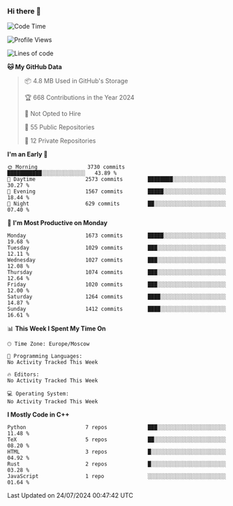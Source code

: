 ### Hi there 👋

<!--
**SemenMartynov/SemenMartynov** is a ✨ _special_ ✨ repository because its `README.md` (this file) appears on your GitHub profile.

Here are some ideas to get you started:

- 🔭 I’m currently working on ...
- 🌱 I’m currently learning ...
- 👯 I’m looking to collaborate on ...
- 🤔 I’m looking for help with ...
- 💬 Ask me about ...
- 📫 How to reach me: ...
- 😄 Pronouns: ...
- ⚡ Fun fact: ...
-->

<!--START_SECTION:waka-->
![Code Time](http://img.shields.io/badge/Code%20Time-0%20secs-blue)

![Profile Views](http://img.shields.io/badge/Profile%20Views-22-blue)

![Lines of code](https://img.shields.io/badge/From%20Hello%20World%20I%27ve%20Written-6.8%20million%20lines%20of%20code-blue)

**🐱 My GitHub Data** 

> 📦 4.8 MB Used in GitHub's Storage 
 > 
> 🏆 668 Contributions in the Year 2024
 > 
> 🚫 Not Opted to Hire
 > 
> 📜 55 Public Repositories 
 > 
> 🔑 12 Private Repositories 
 > 
**I'm an Early 🐤** 

```text
🌞 Morning                3730 commits        ███████████░░░░░░░░░░░░░░   43.89 % 
🌆 Daytime                2573 commits        ████████░░░░░░░░░░░░░░░░░   30.27 % 
🌃 Evening                1567 commits        █████░░░░░░░░░░░░░░░░░░░░   18.44 % 
🌙 Night                  629 commits         ██░░░░░░░░░░░░░░░░░░░░░░░   07.40 % 
```
📅 **I'm Most Productive on Monday** 

```text
Monday                   1673 commits        █████░░░░░░░░░░░░░░░░░░░░   19.68 % 
Tuesday                  1029 commits        ███░░░░░░░░░░░░░░░░░░░░░░   12.11 % 
Wednesday                1027 commits        ███░░░░░░░░░░░░░░░░░░░░░░   12.08 % 
Thursday                 1074 commits        ███░░░░░░░░░░░░░░░░░░░░░░   12.64 % 
Friday                   1020 commits        ███░░░░░░░░░░░░░░░░░░░░░░   12.00 % 
Saturday                 1264 commits        ████░░░░░░░░░░░░░░░░░░░░░   14.87 % 
Sunday                   1412 commits        ████░░░░░░░░░░░░░░░░░░░░░   16.61 % 
```


📊 **This Week I Spent My Time On** 

```text
🕑︎ Time Zone: Europe/Moscow

💬 Programming Languages: 
No Activity Tracked This Week

🔥 Editors: 
No Activity Tracked This Week

💻 Operating System: 
No Activity Tracked This Week
```

**I Mostly Code in C++** 

```text
Python                   7 repos             ███░░░░░░░░░░░░░░░░░░░░░░   11.48 % 
TeX                      5 repos             ██░░░░░░░░░░░░░░░░░░░░░░░   08.20 % 
HTML                     3 repos             █░░░░░░░░░░░░░░░░░░░░░░░░   04.92 % 
Rust                     2 repos             █░░░░░░░░░░░░░░░░░░░░░░░░   03.28 % 
JavaScript               1 repo              ░░░░░░░░░░░░░░░░░░░░░░░░░   01.64 % 
```




 Last Updated on 24/07/2024 00:47:42 UTC
<!--END_SECTION:waka-->